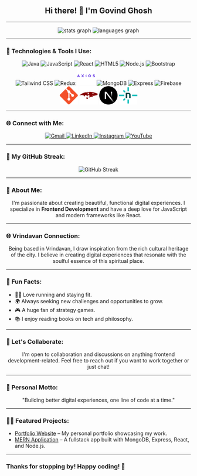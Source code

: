 <h2 align="center">Hi there! 👋 I'm Govind Ghosh</h2>

---

<div align="center">
  <img src="https://github-readme-stats.vercel.app/api?username=govindghosh&hide_title=false&hide_rank=false&show_icons=true&include_all_commits=true&count_private=true&disable_animations=false&theme=dracula&locale=en&hide_border=true" height="150" alt="stats graph" />
  <img src="https://github-readme-stats.vercel.app/api/top-langs?username=govindghosh&locale=en&hide_title=false&layout=compact&card_width=320&langs_count=5&theme=dracula&hide_border=true" height="150" alt="languages graph" />
</div>

---

### 🚀 Technologies & Tools I Use:

<div align="center">
  <img src="https://cdn.jsdelivr.net/gh/devicons/devicon/icons/java/java-original.svg" height="50" alt="Java" />
  <img src="https://cdn.jsdelivr.net/gh/devicons/devicon/icons/javascript/javascript-original.svg" height="50" alt="JavaScript" />
  <img src="https://cdn.jsdelivr.net/gh/devicons/devicon/icons/react/react-original.svg" height="50" alt="React" />
  <img src="https://cdn.jsdelivr.net/gh/devicons/devicon/icons/html5/html5-original.svg" height="50" alt="HTML5" />
  <img src="https://cdn.jsdelivr.net/gh/devicons/devicon/icons/nodejs/nodejs-original.svg" height="50" alt="Node.js" />
  <img src="https://cdn.jsdelivr.net/gh/devicons/devicon/icons/bootstrap/bootstrap-original.svg" height="50" alt="Bootstrap" />
  <img src="https://cdn.jsdelivr.net/gh/devicons/devicon/icons/tailwindcss/tailwindcss-original-wordmark.svg" height="50" alt="Tailwind CSS" />
  <img src="https://cdn.jsdelivr.net/gh/devicons/devicon/icons/redux/redux-original.svg" height="50" alt="Redux" />
  <img src="https://raw.githubusercontent.com/devicons/devicon/v2.16.0/icons/axios/axios-plain-wordmark.svg" height="50" alt="Axios" />
  <img src="https://cdn.jsdelivr.net/gh/devicons/devicon/icons/mongodb/mongodb-original.svg" height="50" alt="MongoDB" />
  <img src="https://cdn.jsdelivr.net/gh/devicons/devicon/icons/express/express-original.svg" height="50" alt="Express" />
  <img src="https://cdn.jsdelivr.net/gh/devicons/devicon/icons/firebase/firebase-plain.svg" height="50" alt="Firebase" />
  <img src="https://raw.githubusercontent.com/devicons/devicon/6910f0503efdd315c8f9b858234310c06e04d9c0/icons/git/git-original.svg" height="50" alt="Git" />
  <img src="https://raw.githubusercontent.com/devicons/devicon/6910f0503efdd315c8f9b858234310c06e04d9c0/icons/mongoose/mongoose-original.svg" height="50" alt="Mongoose" />
  <img src="https://raw.githubusercontent.com/devicons/devicon/6910f0503efdd315c8f9b858234310c06e04d9c0/icons/nextjs/nextjs-original.svg" height="50" alt="NextJs" />
  <img src="https://raw.githubusercontent.com/devicons/devicon/6910f0503efdd315c8f9b858234310c06e04d9c0/icons/netlify/netlify-original.svg" height="50" alt="Netlify" />
</div>

---

### 🌐 Connect with Me:

<div align="center">
  <a href="mailto:govindghosh0@gmail.com" target="_blank">
    <img src="https://img.shields.io/static/v1?message=Gmail&logo=gmail&label=&color=D14836&logoColor=white&labelColor=&style=for-the-badge" height="40" alt="Gmail" />
  </a>
  <a href="https://www.linkedin.com/in/govind-web-developer" target="_blank">
    <img src="https://img.shields.io/static/v1?message=LinkedIn&logo=linkedin&label=&color=0077B5&logoColor=white&labelColor=&style=for-the-badge" height="40" alt="LinkedIn" />
  </a>
  <a href="https://www.instagram.com/govindghosh0" target="_blank">
    <img src="https://img.shields.io/static/v1?message=Instagram&logo=instagram&label=&color=E4405F&logoColor=white&labelColor=&style=for-the-badge" height="40" alt="Instagram" />
  </a>
  <a href="https://www.youtube.com/c/yourchannel" target="_blank">
    <img src="https://img.shields.io/static/v1?message=YouTube&logo=youtube&label=&color=FF0000&logoColor=white&labelColor=&style=for-the-badge" height="40" alt="YouTube" />
  </a>
</div>

---

### 🎯 My GitHub Streak:

<div align="center">
  <img src="https://github-readme-streak-stats.herokuapp.com/?user=govindghosh&theme=dracula&hide_border=true" alt="GitHub Streak" />
</div>

---

### 🌱 About Me:

<p align="center">
  I'm passionate about creating beautiful, functional digital experiences. I specialize in <strong>Frontend Development</strong> and have a deep love for JavaScript and modern frameworks like React.
</p>

---

### 🌐 Vrindavan Connection:

<p align="center">
  Being based in Vrindavan, I draw inspiration from the rich cultural heritage of the city. I believe in creating digital experiences that resonate with the soulful essence of this spiritual place.
</p>

---

### 🧩 Fun Facts:

- 🏃‍♂️ Love running and staying fit.
- 🌍 Always seeking new challenges and opportunities to grow.
- 🎮 A huge fan of strategy games.
- 📚 I enjoy reading books on tech and philosophy.

---

### 🎯 Let's Collaborate:

<p align="center">
  I'm open to collaboration and discussions on anything frontend development-related. Feel free to reach out if you want to work together or just chat!
</p>

---

### 📜 Personal Motto:

<p align="center">
  "Building better digital experiences, one line of code at a time."
</p>

---

### 🧑‍💻 Featured Projects:

- [Portfolio Website](https://portfolio-gold-sigma.vercel.app/) – My personal portfolio showcasing my work.
- [MERN Application](https://github.com/govindghosh/MERN) – A fullstack app built with MongoDB, Express, React, and Node.js.
  
---

### Thanks for stopping by! Happy coding! 🚀
